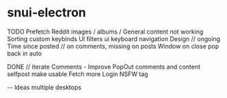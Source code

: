 # snui-electron

TODO
Prefetch
Reddit images / albums / General content not working
Sorting
custom keybinds UI
filters ui keyboard navigation
Design // ongoing
Time since posted // on comments, missing on posts
Window on close pop back in auto

DONE // iterate
Comments - Improve
PopOut comments and content
selfpost make usable
Fetch more
Login
NSFW tag



-- Ideas
multiple desktops